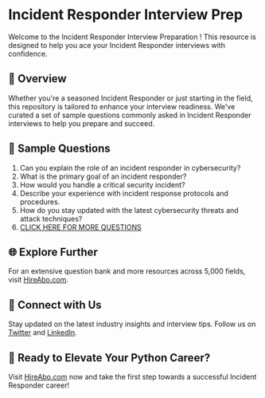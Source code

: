 # Incident Responder Interview Prep

Welcome to the Incident Responder Interview Preparation ! This resource is designed to help you ace your Incident Responder interviews with confidence.

## 🚀 Overview

Whether you're a seasoned Incident Responder or just starting in the field, this repository is tailored to enhance your interview readiness. We've curated a set of sample questions commonly asked in Incident Responder interviews to help you prepare and succeed.

## 📝 Sample Questions

1. Can you explain the role of an incident responder in cybersecurity?
2. What is the primary goal of an incident responder?
3. How would you handle a critical security incident?
4. Describe your experience with incident response protocols and procedures.
5. How do you stay updated with the latest cybersecurity threats and attack techniques?
6. [CLICK HERE FOR MORE QUESTIONS](https://hireabo.com/job/0_2_4/Incident%20Responder)

## 🌐 Explore Further

For an extensive question bank and more resources across 5,000 fields, visit [HireAbo.com](https://www.hireabo.com).

## 📱 Connect with Us

Stay updated on the latest industry insights and interview tips. Follow us on [Twitter](https://twitter.com/hireabo) and [LinkedIn](https://www.linkedin.com/in/hire-abo-3609972a8/).

## 🚀 Ready to Elevate Your Python Career?

Visit [HireAbo.com](https://www.hireabo.com) now and take the first step towards a successful Incident Responder career!